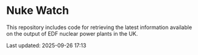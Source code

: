 # Nuke Watch

This repository includes code for retrieving the latest information available on the output of EDF nuclear power plants in the UK.

Last updated: 2025-09-26 17:13